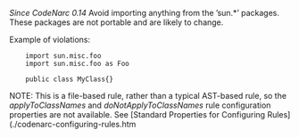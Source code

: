 *Since CodeNarc 0.14* Avoid importing anything from the ’sun.\*’
packages. These packages are not portable and are likely to change.

Example of violations:

``` 
    import sun.misc.foo
    import sun.misc.foo as Foo

    public class MyClass{}
```

NOTE: This is a file-based rule, rather than a typical AST-based rule,
so the *applyToClassNames* and *doNotApplyToClassNames* rule
configuration properties are not available. See \[Standard Properties
for Configuring Rules\](./codenarc-configuring-rules.htm
